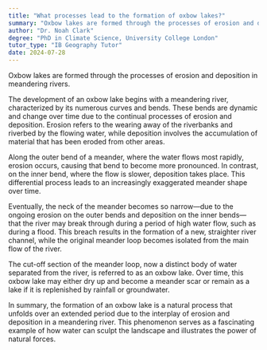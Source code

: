 ```yaml
---
title: "What processes lead to the formation of oxbow lakes?"
summary: "Oxbow lakes are formed through the processes of erosion and deposition in meandering rivers."
author: "Dr. Noah Clark"
degree: "PhD in Climate Science, University College London"
tutor_type: "IB Geography Tutor"
date: 2024-07-28
---
```


Oxbow lakes are formed through the processes of erosion and deposition in meandering rivers.

The development of an oxbow lake begins with a meandering river, characterized by its numerous curves and bends. These bends are dynamic and change over time due to the continual processes of erosion and deposition. Erosion refers to the wearing away of the riverbanks and riverbed by the flowing water, while deposition involves the accumulation of material that has been eroded from other areas.

Along the outer bend of a meander, where the water flows most rapidly, erosion occurs, causing that bend to become more pronounced. In contrast, on the inner bend, where the flow is slower, deposition takes place. This differential process leads to an increasingly exaggerated meander shape over time.

Eventually, the neck of the meander becomes so narrow—due to the ongoing erosion on the outer bends and deposition on the inner bends—that the river may break through during a period of high water flow, such as during a flood. This breach results in the formation of a new, straighter river channel, while the original meander loop becomes isolated from the main flow of the river.

The cut-off section of the meander loop, now a distinct body of water separated from the river, is referred to as an oxbow lake. Over time, this oxbow lake may either dry up and become a meander scar or remain as a lake if it is replenished by rainfall or groundwater.

In summary, the formation of an oxbow lake is a natural process that unfolds over an extended period due to the interplay of erosion and deposition in a meandering river. This phenomenon serves as a fascinating example of how water can sculpt the landscape and illustrates the power of natural forces.
    